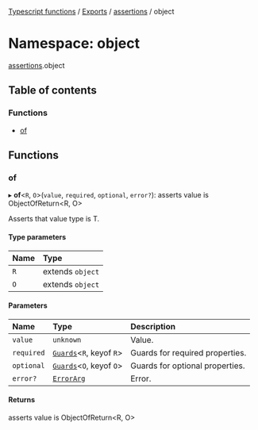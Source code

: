 [Typescript functions](../index.md) / [Exports](../modules.md) / [assertions](assertions.md) / object

# Namespace: object

[assertions](assertions.md).object

## Table of contents

### Functions

- [of](assertions.object.md#of)

## Functions

### of

▸ **of**<`R`, `O`\>(`value`, `required`, `optional`, `error?`): asserts value is ObjectOfReturn<R, O\>

Asserts that value type is T.

#### Type parameters

| Name | Type |
| :------ | :------ |
| `R` | extends `object` |
| `O` | extends `object` |

#### Parameters

| Name | Type | Description |
| :------ | :------ | :------ |
| `value` | `unknown` | Value. |
| `required` | [`Guards`](guards.md#guards)<`R`, keyof `R`\> | Guards for required properties. |
| `optional` | [`Guards`](guards.md#guards)<`O`, keyof `O`\> | Guards for optional properties. |
| `error?` | [`ErrorArg`](assertions.md#errorarg) | Error. |

#### Returns

asserts value is ObjectOfReturn<R, O\>
